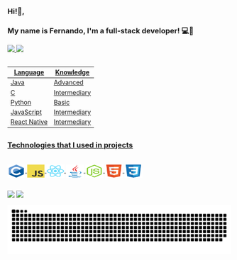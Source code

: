 ### Hi!👋, 
### My name is Fernando, I'm a full-stack developer! 💻📱

 <div>
  <a href="https://github.com/Ferldb">
  <img height="160em" src="https://github-readme-stats.vercel.app/api?username=ferldb&show_icons=true&theme=gotham&include_all_commits=true&count_private=true"/>
  <img height="160em" src="https://github-readme-stats.vercel.app/api/top-langs/?username=ferldb&layout=compact&langs_count=7&theme=gotham"/>
</div>

 ##

Language    | Knowledge
---------    | ------
Java         | Advanced
C            | Intermediary
Python       | Basic
JavaScript   | Intermediary
React Native | Intermediary
 
 ##
 
 <h3>Technologies that I used in projects</h3>
<div style="display: inline_block"><br>
  <img align="center" alt="Fer-C" height="30" width="40" src="https://github.com/devicons/devicon/blob/master/icons/c/c-original.svg">
  <img align="center" alt="Fer-JS" height="30" width="40" src="https://github.com/devicons/devicon/blob/master/icons/javascript/javascript-original.svg">
  <img align="center" alt="Fer-React" height="30" width="40" src="https://github.com/devicons/devicon/blob/master/icons/react/react-original.svg">
  <img align="center" alt="Fer-Java" height="30" width="40" src="https://github.com/devicons/devicon/blob/master/icons/java/java-original.svg">
  <img align="center" alt="Fer-Node" height="30" width="40" src="https://github.com/devicons/devicon/blob/master/icons/nodejs/nodejs-plain.svg">
  <img align="center" alt="Fer-" height="30" width="40" src="https://raw.githubusercontent.com/devicons/devicon/master/icons/html5/html5-original.svg">
  <img align="center" alt="Fer-" height="30" width="40" src="https://raw.githubusercontent.com/devicons/devicon/master/icons/css3/css3-original.svg">
</div>
 
 ##
 <div>
   <a href = "mailto:fernandodunaiski@gmail.com"><img src="https://img.shields.io/badge/-Gmail-%23333?style=for-the-badge&logo=gmail&logoColor=white" target="_blank"></a>
  <a href="https://www.linkedin.com/in/fernando-luis-dunaiski-brugisnki-31646917a/" target="_blank"><img src="https://img.shields.io/badge/-LinkedIn-%230077B5?style=for-the-badge&logo=linkedin&logoColor=white" target="_blank"></a>
  
  ![Snake animation](https://github.com/ferldb/ferldb/blob/output/github-contribution-grid-snake.svg)
</div>
 
